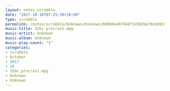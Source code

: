 ```yaml
---
layout: notes_scrobble
date: "2017-10-16T07:25:30+10:00"
type: scrobble
permalink: /notes/scrobble/Unknown/Unknown/0d986e407948f32802be70c84933e2a6372b0b6e.html
music-title: 32bc_procras1.mpg
music-artist: Unknown
music-album: Unknown
music-play-count: "1"
categories:
- scrobble
- October
- 2017
- 16
- 32bc_procras1.mpg
- Unknown
- Unknown
---
```

